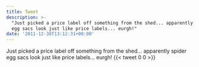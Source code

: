 ```yaml
---
title: Tweet
description: >-
  "Just picked a price label off something from the shed... apparently spider
  egg sacs look just like price labels... eurgh!"
date: '2011-12-30T13:12:31+00:00'
---
```

Just picked a price label off something from the shed... apparently spider egg sacs look just like price labels... eurgh!
      {{< tweet 0 0 >}}
    

